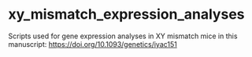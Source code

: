 # xy_mismatch_expression_analyses
Scripts used for gene expression analyses in XY mismatch mice in this manuscript: https://doi.org/10.1093/genetics/iyac151
